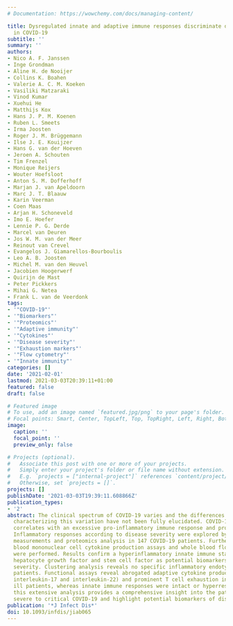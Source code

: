 ```yaml
---
# Documentation: https://wowchemy.com/docs/managing-content/

title: Dysregulated innate and adaptive immune responses discriminate disease severity
  in COVID-19
subtitle: ''
summary: ''
authors:
- Nico A. F. Janssen
- Inge Grondman
- Aline H. de Nooijer
- Collins K. Boahen
- Valerie A. C. M. Koeken
- Vasiliki Matzaraki
- Vinod Kumar
- Xuehui He
- Matthijs Kox
- Hans J. P. M. Koenen
- Ruben L. Smeets
- Irma Joosten
- Roger J. M. Brüggemann
- Ilse J. E. Kouijzer
- Hans G. van der Hoeven
- Jeroen A. Schouten
- Tim Frenzel
- Monique Reijers
- Wouter Hoefsloot
- Anton S. M. Dofferhoff
- Marjan J. van Apeldoorn
- Marc J. T. Blaauw
- Karin Veerman
- Coen Maas
- Arjan H. Schoneveld
- Imo E. Hoefer
- Lennie P. G. Derde
- Marcel van Deuren
- Jos W. M. van der Meer
- Reinout van Crevel
- Evangelos J. Giamarellos-Bourboulis
- Leo A. B. Joosten
- Michel M. van den Heuvel
- Jacobien Hoogerwerf
- Quirijn de Mast
- Peter Pickkers
- Mihai G. Netea
- Frank L. van de Veerdonk
tags:
- '"COVID-19"'
- '"Biomarkers"'
- '"Proteomics"'
- '"Adaptive immunity"'
- '"Cytokines"'
- '"Disease severity"'
- '"Exhaustion markers"'
- '"Flow cytometry"'
- '"Innate immunity"'
categories: []
date: '2021-02-01'
lastmod: 2021-03-03T20:39:11+01:00
featured: false
draft: false

# Featured image
# To use, add an image named `featured.jpg/png` to your page's folder.
# Focal points: Smart, Center, TopLeft, Top, TopRight, Left, Right, BottomLeft, Bottom, BottomRight.
image:
  caption: ''
  focal_point: ''
  preview_only: false

# Projects (optional).
#   Associate this post with one or more of your projects.
#   Simply enter your project's folder or file name without extension.
#   E.g. `projects = ["internal-project"]` references `content/project/deep-learning/index.md`.
#   Otherwise, set `projects = []`.
projects: []
publishDate: '2021-03-03T19:39:11.608866Z'
publication_types:
- '2'
abstract: The clinical spectrum of COVID-19 varies and the differences in host response
  characterizing this variation have not been fully elucidated. COVID-19 disease severity
  correlates with an excessive pro-inflammatory immune response and profound lymphopenia.
  Inflammatory responses according to disease severity were explored by plasma cytokine
  measurements and proteomics analysis in 147 COVID-19 patients. Furthermore, peripheral
  blood mononuclear cell cytokine production assays and whole blood flow cytometry
  were performed. Results confirm a hyperinflammatory innate immune state, while highlighting
  hepatocyte growth factor and stem cell factor as potential biomarkers for disease
  severity. Clustering analysis reveals no specific inflammatory endotypes in COVID-19
  patients. Functional assays reveal abrogated adaptive cytokine production (interferon-gamma,
  interleukin-17 and interleukin-22) and prominent T cell exhaustion in critically
  ill patients, whereas innate immune responses were intact or hyperresponsive. Collectively,
  this extensive analysis provides a comprehensive insight into the pathobiology of
  severe to critical COVID-19 and highlight potential biomarkers of disease severity.
publication: '*J Infect Dis*'
doi: 10.1093/infdis/jiab065
---
```

